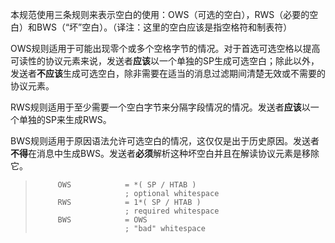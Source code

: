 本规范使用三条规则来表示空白的使用：OWS（可选的空白），RWS（必要的空白）和BWS（“坏”空白）。（译注：这里的空白应该是指空格符和制表符）

OWS规则适用于可能出现零个或多个空格字节的情况。对于首选可选空格以提高可读性的协议元素来说，发送者**应该**以一个单独的SP生成可选空白；除此以外，发送者**不应该**生成可选空白，除非需要在适当的消息过滤期间清楚无效或不需要的协议元素。

RWS规则适用于至少需要一个空白字节来分隔字段情况的情况。发送者**应该**以一个单独的SP来生成RWS。

BWS规则适用于原因语法允许可选空白的情况，这仅仅是出于历史原因。发送者**不得**在消息中生成BWS。发送者**必须**解析这种坏空白并且在解读协议元素是移除它。

> ```
>      OWS            = *( SP / HTAB )
>                     ; optional whitespace
>      RWS            = 1*( SP / HTAB )
>                     ; required whitespace
>      BWS            = OWS
>                     ; "bad" whitespace
> ```

